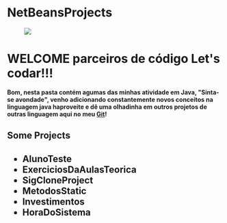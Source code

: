 # NetBeansProjects
 
  
  
 <!DOCTYPE html>
 <html>
 <head> 
    <meta charset="utf-8">
    
</head>
<body>
<div id="img-topo">
<figure><img src="https://cdn.icon-icons.com/icons2/2699/PNG/512/java_logo_icon_168609.png"/></figure>
    <h1> <trong style="font-color: yellow">WELCOME<strong/> parceiros de código Let's codar!!!</h1>
</div>
    <p>Bom, nesta pasta contém agumas das minhas atividade em <Strong>Java</Strong>,
    "Sinta-se avondade", venho adicionando constantemente novos conceitos na linguagem java 
    haproveite e dê uma olhadinha em outros projetos de outras linguagem aqui no meu <a href="https://github.com/Sousa-Diin?tab=repositories">Git</a>!</p>
    <h2>Some Projects<h2/>
    <ul>
        <li>AlunoTeste</li>
        <li>ExerciciosDaAulasTeorica</li>
        <li>SigCloneProject</li>
        <li>MetodosStatic</li>
        <li>Investimentos</li>
        <li>HoraDoSistema</li>
    </ul>
</body>
 </html>